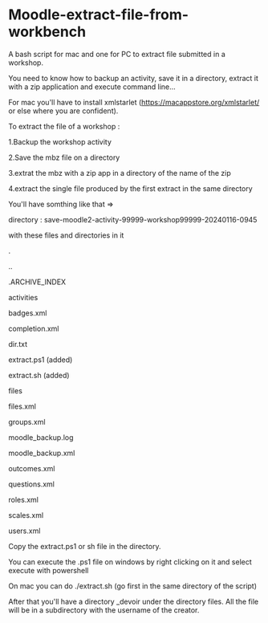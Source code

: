 # Moodle-extract-file-from-workbench
A bash script for mac and one for PC to extract file submitted in a workshop.

You need to know how to backup an activity, save it in a directory, extract it with a zip application and execute command line...

For mac you'll have to install xmlstarlet (https://macappstore.org/xmlstarlet/ or else where you are confident).

To extract the file of a workshop :

1.Backup the workshop activity

2.Save the mbz file on a directory

3.extrat the mbz with a zip app in a directory of the name of the zip

4.extract the single file produced by the first extract in the same directory

You'll have somthing like that =>

directory : save-moodle2-activity-99999-workshop99999-20240116-0945

with these files and directories in it

.

..

.ARCHIVE_INDEX

activities

badges.xml

completion.xml

dir.txt

extract.ps1 (added)

extract.sh (added)

files

files.xml

groups.xml

moodle_backup.log

moodle_backup.xml

outcomes.xml

questions.xml

roles.xml

scales.xml

users.xml


Copy the extract.ps1 or sh file in the directory.

You can execute the .ps1 file on windows by right clicking on it and select execute with powershell

On mac you can do ./extract.sh (go first in the same directory of the script)


After that you'll have a directory _devoir under the directory files. All the file will be in a subdirectory with the username of the creator.


